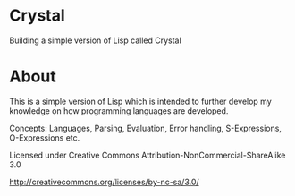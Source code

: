 # Crystal
Building a simple version of Lisp called Crystal
# About
This is a simple version of Lisp which is intended to further develop my knowledge on how programming languages are developed.

Concepts: Languages, Parsing, Evaluation, Error handling, S-Expressions, Q-Expressions etc.

Licensed under Creative Commons Attribution-NonCommercial-ShareAlike 3.0

http://creativecommons.org/licenses/by-nc-sa/3.0/
